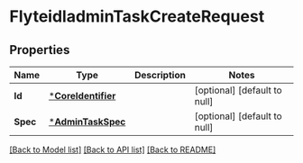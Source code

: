 # FlyteidladminTaskCreateRequest

## Properties
Name | Type | Description | Notes
------------ | ------------- | ------------- | -------------
**Id** | [***CoreIdentifier**](coreIdentifier.md) |  | [optional] [default to null]
**Spec** | [***AdminTaskSpec**](adminTaskSpec.md) |  | [optional] [default to null]

[[Back to Model list]](../README.md#documentation-for-models) [[Back to API list]](../README.md#documentation-for-api-endpoints) [[Back to README]](../README.md)



